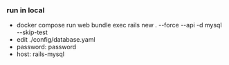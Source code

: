 ### run in local
- docker compose run web bundle exec rails new . --force --api -d mysql --skip-test
- edit ./config/database.yaml
- password: password
- host: rails-mysql